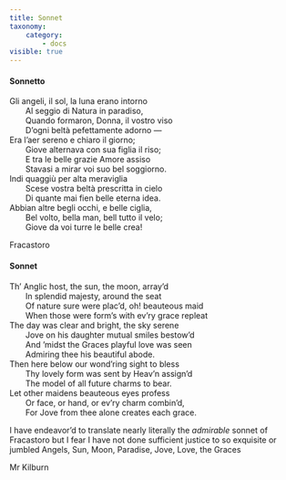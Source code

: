 ```yaml
---
title: Sonnet
taxonomy:
    category:
        - docs
visible: true
---
```


#### Sonnetto

Gli angeli, il sol, la luna erano intorno  
&emsp;&emsp;Al seggio di Natura in paradiso,  
&emsp;&emsp;Quando formaron, Donna, il vostro viso  
&emsp;&emsp;D’ogni beltà pefettamente adorno —  
Era l’aer sereno e chiaro il giorno;  
&emsp;&emsp;Giove alternava con sua figlia il riso;  
&emsp;&emsp;E tra le belle grazie Amore assiso  
&emsp;&emsp;Stavasi a mirar voi suo bel soggiorno.  
Indi quaggiù per alta meraviglia  
&emsp;&emsp;Scese vostra beltà prescritta in cielo  
&emsp;&emsp;Di quante mai fien belle eterna idea.  
Abbian altre begli occhi, e belle ciglia,  
&emsp;&emsp;Bel volto, bella man, bell tutto il velo;  
&emsp;&emsp;Giove da voi turre le belle crea!  
	
Fracastoro

#### Sonnet

Th’ Anglic host, the sun, the moon, array’d  
&emsp;&emsp;In splendid majesty, around the seat  
&emsp;&emsp;Of nature sure were plac’d, oh! beauteous maid  
&emsp;&emsp;When those were form’s with ev’ry grace repleat  
The day was clear and bright, the sky serene  
&emsp;&emsp;Jove on his daughter mutual smiles bestow’d  
&emsp;&emsp;And ’midst the Graces playful love was seen  
&emsp;&emsp;Admiring thee his beautiful abode.  
Then here below our wond’ring sight to bless  
&emsp;&emsp;Thy lovely form was sent by Heav’n assign’d  
&emsp;&emsp;The model of all future charms to bear.  
Let other maidens beauteous eyes profess  
&emsp;&emsp;Or face, or hand, or ev’ry charm combin’d,  
&emsp;&emsp;For Jove from thee alone creates each grace.  
	
I have endeavor’d to translate nearly literally the *admirable* sonnet of Fracastoro but I fear I have not done sufficient justice to so exquisite or jumbled Angels, Sun, Moon, Paradise, Jove, Love, the Graces

<div class="author">Mr Kilburn</div>
